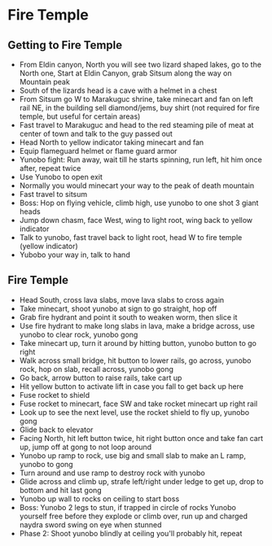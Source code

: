 # Fire Temple

## Getting to Fire Temple
- From Eldin canyon, North you will see two lizard shaped lakes, go to the North one, Start at Eldin Canyon, grab Sitsum along the way on Mountain peak
- South of the lizards head is a cave with a helmet in a chest
- From Sitsum go W to Marakuguc shrine, take minecart and fan on left rail NE, in the building sell diamond/jems, buy shirt (not required for fire temple, but useful for certain areas)
- Fast travel to Marakuguc and head to the red steaming pile of meat at center of town and talk to the guy passed out
- Head North to yellow indicator taking minecart and fan
- Equip flameguard helmet or flame guard armor
- Yunobo fight: Run away, wait till he starts spinning, run left, hit him once after, repeat twice
- Use Yunobo to open exit
- Normally you would minecart your way to the peak of death mountain
- Fast travel to sitsum
- Boss: Hop on flying vehicle, climb high, use yunobo to one shot 3 giant heads
- Jump down chasm, face West, wing to light root, wing back to yellow indicator
- Talk to yunobo, fast travel back to light root, head W to fire temple (yellow indicator)
- Yubobo your way in, talk to hand

## Fire Temple
- Head South, cross lava slabs, move lava slabs to cross again
- Take minecart, shoot yunobo at sign to go straight, hop off
- Grab fire hydrant and point it south to weaken worm, then slice it
- Use fire hydrant to make long slabs in lava, make a bridge across, use yunobo to clear rock, yunobo gong
- Take minecart up, turn it around by hitting button, yunobo button to go right
- Walk across small bridge, hit button to lower rails, go across, yunobo rock, hop on slab, recall across, yunobo gong
- Go back, arrow button to raise rails, take cart up
- Hit yellow button to activate lift in case you fall to get back up here
- Fuse rocket to shield
- Fuse rocket to minecart, face SW and take rocket minecart up right rail
- Look up to see the next level, use the rocket shield to fly up, yunobo gong
- Glide back to elevator
- Facing North, hit left button twice, hit right button once and take fan cart up, jump off at gong to not loop around
- Yunobo up ramp to rock, use big and small slab to make an L ramp, yunobo to gong
- Turn around and use ramp to destroy rock with yunobo
- Glide across and climb up, strafe left/right under ledge to get up, drop to bottom and hit last gong
- Yunobo up wall to rocks on ceiling to start boss
- Boss: Yunobo 2 legs to stun, if trapped in circle of rocks Yunobo yourself free before they explode or climb over, run up and charged naydra sword swing on eye when stunned
- Phase 2: Shoot yunobo blindly at ceiling you'll probably hit, repeat
